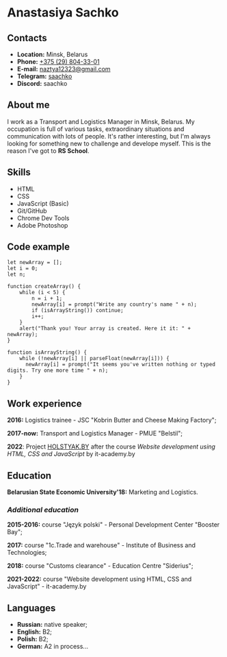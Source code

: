 # Anastasiya Sachko

## Contacts
* **Location:** Minsk, Belarus
* **Phone:** [+375 (29) 804-33-01](tel:+375298043301)
* **E-mail:** [naztya12323@gmail.com](mailto:naztya12323@gmail.com)
* **Telegram:** [saachko](https://t.me/saachko)
* **Discord:** saachko

## About me
I work as a Transport and Logistics Manager in Minsk, Belarus. My occupation is full of various tasks, extraordinary situations and communication with lots of people. It's rather interesting, but I'm always looking for something new to challenge and develope myself. This is the reason I've got to **RS School**.

## Skills
* HTML
* CSS
* JavaScript (Basic)
* Git/GitHub
* Chrome Dev Tools
* Adobe Photoshop

## Code example
```
let newArray = [];
let i = 0;
let n;
				
function createArray() {
	while (i < 5) {
		n = i + 1;
		newArray[i] = prompt("Write any country's name " + n);
		if (isArrayString()) continue;	
		i++;
	}
	alert("Thank you! Your array is created. Here it it: " + newArray);
}		

function isArrayString() {
	while (!newArray[i] || parseFloat(newArray[i])) {
	  newArray[i] = prompt("It seems you've written nothing or typed digits. Try one more time " + n);
	}
}
```

## Work experience
**2016:** Logistics trainee - JSC "Kobrin Butter and Cheese Making Factory";

**2017-now:** Transport and Logistics Manager - PMUE "Belstil";

**2022**: Project [HOLSTYAK.BY](https://saachko.github.io/holstyak.by/) after the course *Website development using HTML, CSS and JavaScript* by it-academy.by

## Education
**Belarusian State Economic University'18:** Marketing and Logistics.

### *Additional education*
**2015-2016:** course "Język polski" - Personal Development Center "Booster Bay";

**2017:** course "1c.Trade and warehouse" - Institute of Business and Technologies;

**2018:** course "Customs clearance" - Education Centre "Siderius";

**2021-2022:** course "Website development using HTML, CSS and JavaScript" - it-academy.by

## Languages 
* **Russian:** native speaker;
* **English:** B2;
* **Polish:** B2;
* **German:** A2 in process...
 
